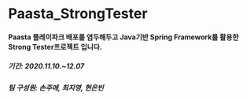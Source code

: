 # Paasta_StrongTester
#### Paasta 플레이파크 배포를 염두해두고 Java기반 Spring Framework를 활용한 Strong Tester프로젝트 입니다.
##### 기간: 2020.11.10.~12.07
##### 팀 구성원: 손주애, 최지영, 현은빈
